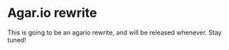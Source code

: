 # Agar.io rewrite

This is going to be an agario rewrite, and will be released whenever. Stay tuned!
